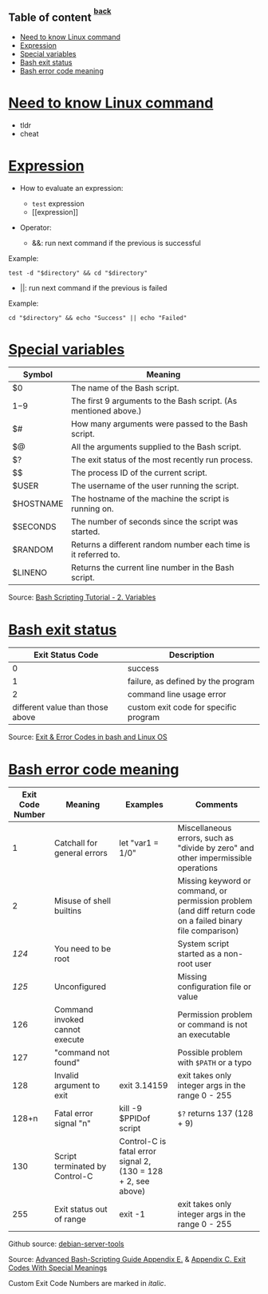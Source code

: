 ## Table of content <sup><sup>[back](./README.md)</sup></sup>

- [Need to know Linux command](#need-to-know-linux-command)
- [Expression](#expression)
- [Special variables](#special-variables)
- [Bash exit status](#bash-exit-status)
- [Bash error code meaning](#bash-error-code-meaning)

# [Need to know Linux command](#table-of-content-back)

- tldr
- cheat

# [Expression](#table-of-content-back)

- How to evaluate an expression:

  - `test` expression
  - [[expression]]

- Operator:

  - &&: run next command if the previous is successful

Example:

```shell
test -d "$directory" && cd "$directory"
```

- ||: run next command if the previous is failed

Example:

```shell
cd "$directory" && echo "Success" || echo "Failed"
```

# [Special variables](#table-of-content-back)

| Symbol    | Meaning                                                         |
| --------- | --------------------------------------------------------------- |
| $0        | The name of the Bash script.                                    |
| $1-$9     | The first 9 arguments to the Bash script. (As mentioned above.) |
| $#        | How many arguments were passed to the Bash script.              |
| $@        | All the arguments supplied to the Bash script.                  |
| $?        | The exit status of the most recently run process.               |
| $$        | The process ID of the current script.                           |
| $USER     | The username of the user running the script.                    |
| $HOSTNAME | The hostname of the machine the script is running on.           |
| $SECONDS  | The number of seconds since the script was started.             |
| $RANDOM   | Returns a different random number each time is it referred to.  |
| $LINENO   | Returns the current line number in the Bash script.             |

Source: [Bash Scripting Tutorial - 2. Variables](https://ryanstutorials.net/bash-scripting-tutorial/bash-variables.php)

# [Bash exit status](#table-of-content-back)

| Exit Status Code                 | Description                           |
| -------------------------------- | ------------------------------------- |
| 0                                | success                               |
| 1                                | failure, as defined by the program    |
| 2                                | command line usage error              |
| different value than those above | custom exit code for specific program |

Source: [Exit & Error Codes in bash and Linux OS](https://www.adminschoice.com/exit-error-codes-in-bash-and-linux-os)

# [Bash error code meaning](#table-of-content-back)

| Exit Code Number | Meaning                        | Examples                                                      | Comments                                                                                                    |
| ---------------- | ------------------------------ | ------------------------------------------------------------- | ----------------------------------------------------------------------------------------------------------- |
| 1                | Catchall for general errors    | let "var1 = 1/0"                                              | Miscellaneous errors, such as "divide by zero" and other impermissible operations                           |
| 2                | Misuse of shell builtins       |                                                               | Missing keyword or command, or permission problem (and diff return code on a failed binary file comparison) |
| _124_            | You need to be root            |                                                               | System script started as a non-root user                                                                    |
| _125_            | Unconfigured                   |                                                               | Missing configuration file or value                                                                         |
| 126              | Command invoked cannot execute |                                                               | Permission problem or command is not an executable                                                          |
| 127              | "command not found"            |                                                               | Possible problem with `$PATH` or a typo                                                                     |
| 128              | Invalid argument to exit       | exit 3.14159                                                  | exit takes only integer args in the range 0 - 255                                                           |
| 128+n            | Fatal error signal "n"         | kill -9 $PPIDof script                                        | `$?` returns 137 (128 + 9)                                                                                  |
| 130              | Script terminated by Control-C | Control-C is fatal error signal 2, (130 = 128 + 2, see above) |
| 255              | Exit status out of range       | exit -1                                                       | exit takes only integer args in the range 0 - 255                                                           |

Github source: [debian-server-tools](https://github.com/szepeviktor/debian-server-tools/blob/master/Bash-exit-codes.md)

Source: [Advanced Bash-Scripting Guide Appendix E.](https://www.tldp.org/LDP/abs/html/exitcodes.html) & [Appendix C. Exit Codes With Special Meanings](https://www.linuxdoc.org/LDP/abs/html/exitcodes.html)

Custom Exit Code Numbers are marked in _italic_.
